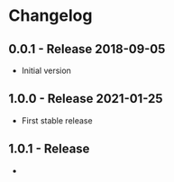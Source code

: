 Changelog
=========

0.0.1 - Release 2018-09-05
--------------------------

* Initial version

1.0.0 - Release 2021-01-25
--------------------------

* First stable release

1.0.1 - Release 
--------------------------

* 

